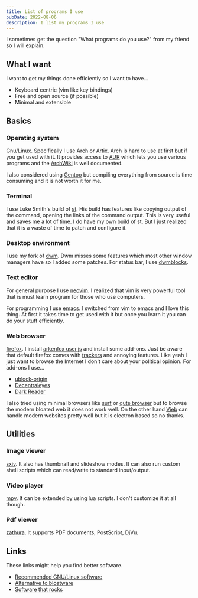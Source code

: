 ```yaml
---
title: List of programs I use
pubDate: 2022-08-06
description: I list my programs I use
---
```


I sometimes get the question "What programs do you use?" from my friend so I
will explain.

## What I want

I want to get my things done efficiently so I want to have...

+ Keyboard centric (vim like key bindings)
+ Free and open source (if possible)
+ Minimal and extensible

## Basics

### Operating system

Gnu/Linux. Specifically I use [Arch](https://archlinux.org/) or
[Artix](https://artixlinux.org/). Arch is hard to use at first but if you get
used with it. It provides access to [AUR](https://aur.archlinux.org/) which
lets you use various programs and the [ArchWiki](https://wiki.archlinux.org/)
is well documented.

I also considered using [Gentoo](https://www.gentoo.org/) but compiling
everything from source is time consuming and it is not worth it for me.

### Terminal

I use Luke Smith's build of [st](https://github.com/lukesmithxyz/st). His build
has features like copying output of the command, opening the links of the
command output. This is very useful and saves me a lot of time. I do have my
own build of st. But I just realized that it is a waste of time to patch and
configure it.

### Desktop environment

I use my fork of [dwm](https://github.com/shutosheep/dwm). Dwm misses some
features which most other window managers have so I added some patches. For
status bar, I use [dwmblocks](https://github.com/torrinfail/dwmblocks).

### Text editor

For general purpose I use [neovim](https://neovim.io/). I realized that vim is very powerful tool
that is must learn program for those who use computers.

For programming I use [emacs](https://www.gnu.org/software/emacs/). I switched
from vim to emacs and I love this thing. At first it takes time to get used
with it but once you learn it you can do your stuff efficiently.

### Web browser

[firefox](https://www.mozilla.org/en-US/firefox/). I install [arkenfox
user.js](https://github.com/arkenfox/user.js) and install some add-ons. Just be
aware that default firefox comes with
[trackers](https://spyware.neocities.org/articles/firefox.html) and annoying
features. Like yeah I just want to browse the Internet I don't care about your
political opinion. For add-ons I use...

+ [ublock-origin](https://addons.mozilla.org/en-US/firefox/addon/ublock-origin/)
+ [Decentraleyes](https://addons.mozilla.org/en-US/firefox/addon/decentraleyes/)
+ [Dark Reader](https://addons.mozilla.org/en-US/firefox/addon/darkreader/)

I also tried using minimal browsers like [surf](https://surf.suckless.org/) or
[qute browser](https://qutebrowser.org/) but to browse the modern bloated web
it does not work well. On the other hand [Vieb](https://vieb.dev/) can handle
modern websites pretty well but it is electron based so no thanks.

## Utilities

### Image viewer

[sxiv](https://github.com/muennich/sxiv). It also has thumbnail and slideshow
modes. It can also run custom shell scripts which can read/write to standard
input/output.

### Video player

[mpv](https://mpv.io/). It can be extended by using lua scripts. I don't
customize it at all though.

### Pdf viewer

[zathura](https://pwmt.org/projects/zathura/). It supports PDF documents,
PostScript, DjVu.

## Links

These links might help you find better software.

+ [Recommended GNU/Linux software](https://wiki.installgentoo.com/index.php/List_of_recommended_GNU/Linux_software)
+ [Alternative to bloatware](https://github.com/mayfrost/guides/blob/master/ALTERNATIVES.md)
+ [Software that rocks](https://suckless.org/rocks/)
